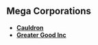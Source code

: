 ## Mega Corporations
- **[Cauldron](Corporations/Cauldron.md)**
- **[Greater Good Inc](Corporations/GreaterGoodInc.md)**